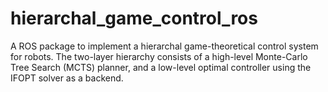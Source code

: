 # hierarchal_game_control_ros
A ROS package to implement a hierarchal game-theoretical control system for robots. The two-layer hierarchy consists of a high-level Monte-Carlo Tree Search (MCTS) planner, and a low-level optimal controller using the IFOPT solver as a backend.